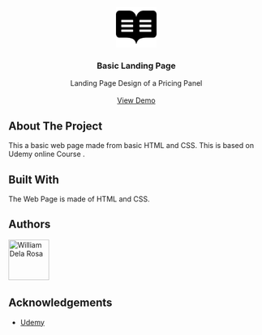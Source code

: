 <br/>
<p align="center">
  <a href="https://github.com/william1220/Pricing-Panel">
    <img src="images/readme.svg" alt="Logo" width="80" height="80">
  </a>

  <h3 align="center">Basic Landing Page</h3>

  <p align="center">
    Landing Page Design of a Pricing Panel
    <br/>
    <br/>
    <a href="https://william1220.github.io/Pricing-Panel/">View Demo</a>
  </p>
</p>



## About The Project

This a basic web page made from basic HTML and CSS. This is based on Udemy online Course  . 

## Built With

The Web Page is made of HTML and CSS. 

## Authors

[//]: contributor-faces

<a href="https://github.com/william1220"><img src="https://avatars.githubusercontent.com/u/23138486?v=4" title="William Dela Rosa" width="80" height="80"></a>

[//]: contributor-faces


## Acknowledgements

* [Udemy](https://www.udemy.com/)

